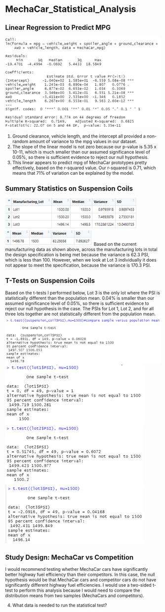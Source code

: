 # MechaCar_Statistical_Analysis

## Linear Regression to Predict MPG
![Multiple regression](https://github.com/secicciari/MechaCar_Statistical_Analysis/blob/main/resources/multiple_regression.PNG)
1. Ground clearance, vehicle length, and the intercept all provided a non-random amount of variance to the mpg values in our dataset.
2. The slope of the linear model is not zero because our p-value is 5.35 x 10-11, which is much smaller than our assumed significance level of 0.05%, so there is sufficient evidence to reject our null hypothesis.
3. This linear appears to predict mpg of MechaCar prototypes pretty effectively, based on the r-squared value. Our r-squared is 0.71, which means that 71% of variation can be explained by the model.

## Summary Statistics on Suspension Coils
![Lot summary](https://github.com/secicciari/MechaCar_Statistical_Analysis/blob/main/resources/lot_summary.PNG)
![Total summary](https://github.com/secicciari/MechaCar_Statistical_Analysis/blob/main/resources/total_summary.PNG)
Based on the current manufacturing data as shown above, across the manufacturing lots in total the design specification is being met because the variance is 62.3 PSI, which is less than 100.
However, when we look at Lot 3 individually it does not appear to meet the specification, because the variance is 170.3 PSI.

## T-Tests on Suspension Coils
Based on the t-tests I performed below, Lot 3 is the only lot where the PSI is statistically different than the population mean. 0.04% is smaller than our assumed significance level of 0.05%, so there is sufficient evidence to reject our null hypothesis in the case.
The PSIs for Lot 1, Lot 2, and for all three lots together are not statistically different from the population mean.
![Total t-test](https://github.com/secicciari/MechaCar_Statistical_Analysis/blob/main/resources/total_ttest.PNG)
![Lot1 t-test](https://github.com/secicciari/MechaCar_Statistical_Analysis/blob/main/resources/lot1_ttest.PNG)
![Lot2 t-test](https://github.com/secicciari/MechaCar_Statistical_Analysis/blob/main/resources/lot2_ttest.PNG)
![Lot3 t-test](https://github.com/secicciari/MechaCar_Statistical_Analysis/blob/main/resources/lot3_ttest.PNG)

## Study Design: MechaCar vs Competition
I would recommend testing whether MechaCar cars have significantly better highway fuel efficiency than their competitors.
In this case, the null hypothesis would be that MechaCar cars and competitor cars do not have significantly different highway fuel efficiencies.
I would use a two-sided t-test to perform this analysis because I would need to compare the distribution means from two samples (MechaCars and competitors).

4. What data is needed to run the statistical test?